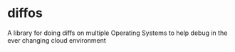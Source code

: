 diffos
======

A library for doing diffs on multiple Operating Systems to help debug in the ever changing cloud environment
